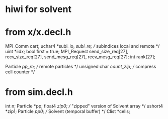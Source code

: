 # hiwi for solvent

# from x/x.decl.h

MPI_Comm cart;
uchar4 *subi_lo, *subi_re; /* subindices local and remote */
uint   *iidx;
bool first = true;
MPI_Request send_size_req[27], recv_size_req[27],
            send_mesg_req[27], recv_mesg_req[27];
int rank[27];

Particle *pp_re; /* remote particles */
unsigned char *count_zip; /* compress cell counter */

# from sim.decl.h

int       n;
Particle *pp;
float4  *zip0; /* "zipped" version of Solvent array */
ushort4 *zip1;
Particle *pp0; /* Solvent (temporal buffer) */
Clist *cells;
